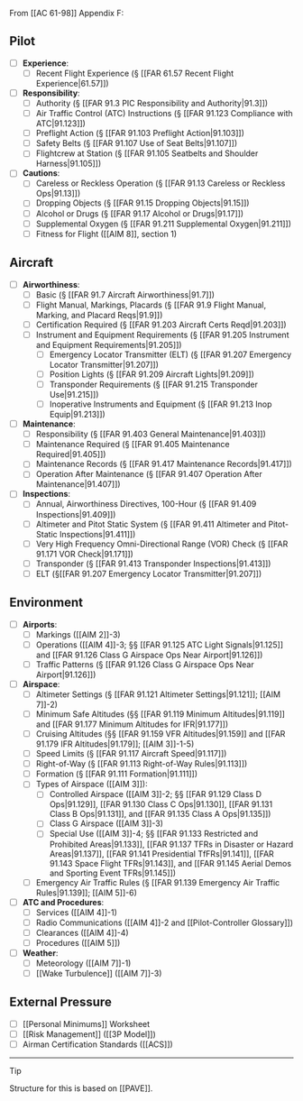 From [[AC 61-98]] Appendix F:

## Pilot
- [ ] **Experience**:
	- [ ] Recent Flight Experience (§ [[FAR 61.57 Recent Flight Experience|61.57]])
- [ ] **Responsibility**:
	- [ ] Authority (§ [[FAR 91.3 PIC Responsibility and Authority|91.3]])
	- [ ] Air Traffic Control (ATC) Instructions (§ [[FAR 91.123 Compliance with ATC|91.123]])
	- [ ] Preflight Action (§ [[FAR 91.103 Preflight Action|91.103]])
	- [ ] Safety Belts (§ [[FAR 91.107 Use of Seat Belts|91.107]])
	- [ ] Flightcrew at Station (§ [[FAR 91.105 Seatbelts and Shoulder Harness|91.105]])
- [ ] **Cautions**:
	- [ ] Careless or Reckless Operation (§ [[FAR 91.13 Careless or Reckless Ops|91.13]])
	- [ ] Dropping Objects (§ [[FAR 91.15 Dropping Objects|91.15]])
	- [ ] Alcohol or Drugs (§ [[FAR 91.17 Alcohol or Drugs|91.17]])
	- [ ] Supplemental Oxygen (§ [[FAR 91.211 Supplemental Oxygen|91.211]])
	- [ ] Fitness for Flight ([[AIM 8]], section 1)

## Aircraft
- [ ] **Airworthiness**:
	- [ ] Basic (§ [[FAR 91.7 Aircraft Airworthiness|91.7]])
	- [ ] Flight Manual, Markings, Placards (§ [[FAR 91.9 Flight Manual, Marking, and Placard Reqs|91.9]])
	- [ ] Certification Required (§ [[FAR 91.203 Aircraft Certs Reqd|91.203]])
	- [ ] Instrument and Equipment Requirements (§ [[FAR 91.205 Instrument and Equipment Requirements|91.205]])
		- [ ] Emergency Locator Transmitter (ELT) (§ [[FAR 91.207 Emergency Locator Transmitter|91.207]])
		- [ ] Position Lights (§ [[FAR 91.209 Aircraft Lights|91.209]])
		- [ ] Transponder Requirements (§ [[FAR 91.215 Transponder Use|91.215]])
		- [ ] Inoperative Instruments and Equipment (§ [[FAR 91.213 Inop Equip|91.213]])
- [ ] **Maintenance**:
	- [ ] Responsibility (§ [[FAR 91.403 General Maintenance|91.403]])
	- [ ] Maintenance Required (§ [[FAR 91.405 Maintenance Required|91.405]])
	- [ ] Maintenance Records (§ [[FAR 91.417 Maintenance Records|91.417]])
	- [ ] Operation After Maintenance (§ [[FAR 91.407 Operation After Maintenance|91.407]])
- [ ] **Inspections**:
	- [ ] Annual, Airworthiness Directives, 100-Hour (§ [[FAR 91.409 Inspections|91.409]])
	- [ ] Altimeter and Pitot Static System (§ [[FAR 91.411 Altimeter and Pitot-Static Inspections|91.411]])
	- [ ] Very High Frequency Omni-Directional Range (VOR) Check (§ [[FAR 91.171 VOR Check|91.171]])
	- [ ] Transponder (§ [[FAR 91.413 Transponder Inspections|91.413]])
	- [ ] ELT (§[[FAR 91.207 Emergency Locator Transmitter|91.207]])

## Environment
- [ ] **Airports**:
	- [ ] Markings ([[AIM 2]]-3)
	- [ ] Operations ([[AIM 4]]-3; §§ [[FAR 91.125 ATC Light Signals|91.125]] and [[FAR 91.126 Class G Airspace Ops Near Airport|91.126]])
	- [ ] Traffic Patterns (§ [[FAR 91.126 Class G Airspace Ops Near Airport|91.126]])
- [ ] **Airspace**:
	- [ ] Altimeter Settings (§ [[FAR 91.121 Altimeter Settings|91.121]]; [[AIM 7]]-2)
	- [ ] Minimum Safe Altitudes (§§ [[FAR 91.119 Minimum Altitudes|91.119]] and [[FAR 91.177 Minimum Altitudes for IFR|91.177]])
	- [ ] Cruising Altitudes (§§ [[FAR 91.159 VFR Altitudes|91.159]] and [[FAR 91.179 IFR Altitudes|91.179]]; [[AIM 3]]-1-5)
	- [ ] Speed Limits (§ [[FAR 91.117 Aircraft Speed|91.117]])
	- [ ] Right-of-Way (§ [[FAR 91.113 Right-of-Way Rules|91.113]])
	- [ ] Formation (§ [[FAR 91.111 Formation|91.111]])
	- [ ] Types of Airspace ([[AIM 3]]):
		- [ ] Controlled Airspace ([[AIM 3]]-2; §§ [[FAR 91.129 Class D Ops|91.129]], [[FAR 91.130 Class C Ops|91.130]], [[FAR 91.131 Class B Ops|91.131]], and [[FAR 91.135 Class A Ops|91.135]])
		- [ ] Class G Airspace ([[AIM 3]]-3)
		- [ ] Special Use ([[AIM 3]]-4; §§ [[FAR 91.133 Restricted and Prohibited Areas|91.133]], [[FAR 91.137 TFRs in Disaster or Hazard Areas|91.137]], [[FAR 91.141 Presidential TfFRs|91.141]], [[FAR 91.143 Space Flight TFRs|91.143]], and [[FAR 91.145 Aerial Demos and Sporting Event TFRs|91.145]])
	- [ ] Emergency Air Traffic Rules (§ [[FAR 91.139 Emergency Air Traffic Rules|91.139]]; [[AIM 5]]-6)
- [ ] **ATC and Procedures**:
	- [ ] Services ([[AIM 4]]-1)
	- [ ] Radio Communications ([[AIM 4]]-2 and [[Pilot-Controller Glossary]])
	- [ ] Clearances ([[AIM 4]]-4)
	- [ ] Procedures ([[AIM 5]])
- [ ] **Weather**:
	- [ ] Meteorology ([[AIM 7]]-1)
	- [ ] [[Wake Turbulence]] ([[AIM 7]]-3)

## External Pressure
- [ ] [[Personal Minimums]] Worksheet
- [ ] [[Risk Management]] ([[3P Model]])
- [ ] Airman Certification Standards ([[ACS]])

---

> [!tip]
> Structure for this is based on [[PAVE]].
